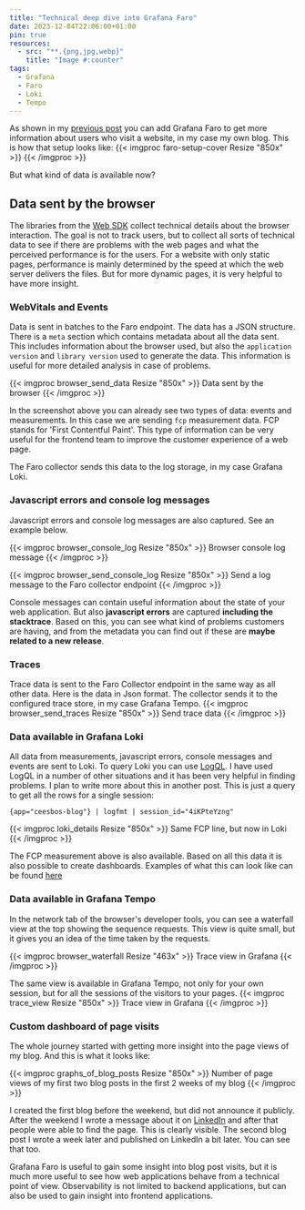 ```yaml
---
title: "Technical deep dive into Grafana Faro"
date: 2023-12-04T22:06:00+01:00
pin: true
resources:
  - src: "**.{png,jpg,webp}"
    title: "Image #:counter"
tags:
  - Grafana
  - Faro
  - Loki
  - Tempo
---
```

As shown in my [previous post](../20231124-blog-observability-with-grafana-faro) you can add Grafana Faro to get more information about users who visit a website, in my case my own blog.
This is how that setup looks like:
{{< imgproc faro-setup-cover Resize "850x" >}}
{{< /imgproc >}}

But what kind of data is available now?

## Data sent by the browser
The libraries from the [Web SDK](https://github.com/grafana/faro-web-sdk) collect technical details about the browser interaction. The goal is not to track users,
but to collect all sorts of technical data to see if there are problems with the web pages and what the perceived performance is for the users.
For a website with only static pages, performance is mainly determined by the speed at which the web server delivers the files.
But for more dynamic pages, it is very helpful to have more insight.

### WebVitals and Events
Data is sent in batches to the Faro endpoint. The data has a JSON structure.
There is a `meta` section which contains metadata about all the data sent. This includes information about the browser used, but also the `application version` and `library version` used to generate the data.
This information is useful for more detailed analysis in case of problems.

{{< imgproc browser_send_data Resize "850x" >}}
Data sent by the browser
{{< /imgproc >}}

In the screenshot above you can already see two types of data: events and measurements.
In this case we are sending `fcp` measurement data. FCP stands for 'First Contentful Paint'. This type of information can be very useful for the frontend team to improve the customer experience of a web page.

The Faro collector sends this data to the log storage, in my case Grafana Loki.

### Javascript errors and console log messages
Javascript errors and console log messages are also captured.
See an example below.

{{< imgproc browser_console_log Resize "850x" >}}
Browser console log message
{{< /imgproc >}}

{{< imgproc browser_send_console_log Resize "850x" >}}
Send a log message to the Faro collector endpoint
{{< /imgproc >}}

Console messages can contain useful information about the state of your web application.
But also **javascript errors** are captured **including the stacktrace**. Based on this, you can see what kind of problems customers are having, and from the metadata you can find out if these are **maybe related to a new release**.

### Traces
Trace data is sent to the Faro Collector endpoint in the same way as all other data.
Here is the data in Json format. The collector sends it to the configured trace store, in my case Grafana Tempo.
{{< imgproc browser_send_traces Resize "850x" >}}
Send trace data
{{< /imgproc >}}

### Data available in Grafana Loki

All data from measurements, javascript errors, console messages and events are sent to Loki.
To query Loki you can use [LogQL](https://grafana.com/docs/loki/latest/query/log_queries/). I have used LogQL in a number of other situations and it has been very helpful in finding problems. I plan to write more about this in another post.
This is just a query to get all the rows for a single session:

```
{app="ceesbos-blog"} | logfmt | session_id="4iKPteYzng" 
```

{{< imgproc loki_details Resize "850x" >}}
Same FCP line, but now in Loki
{{< /imgproc >}}

The FCP measurement above is also available.
Based on all this data it is also possible to create dashboards. Examples of what this can look like can be found [here](https://grafana.com/docs/grafana-cloud/monitor-applications/frontend-observability/navigate-frontend-observability/)

### Data available in Grafana Tempo

In the network tab of the browser's developer tools, you can see a waterfall view at the top showing the sequence requests.
This view is quite small, but it gives you an idea of the time taken by the requests.

{{< imgproc browser_waterfall Resize "463x" >}}
Trace view in Grafana
{{< /imgproc >}}

The same view is available in Grafana Tempo, not only for your own session, but for all the sessions of the visitors to your pages.
{{< imgproc trace_view Resize "850x" >}}
Trace view in Grafana
{{< /imgproc >}}

### Custom dashboard of page visits

The whole journey started with getting more insight into the page views of my blog.
And this is what it looks like:

{{< imgproc graphs_of_blog_posts Resize "850x" >}}
Number of page views of my first two blog posts in the first 2 weeks of my blog
{{< /imgproc >}}

I created the first blog before the weekend, but did not announce it publicly. After the weekend I wrote a message about it on [LinkedIn](https://www.linkedin.com/posts/activity-7132247160389013504-Cdri/) and after that people were able to find the page. This is clearly visible.
The second blog post I wrote a week later and published on LinkedIn a bit later. You can see that too.

Grafana Faro is useful to gain some insight into blog post visits, but it is much more useful to see how web applications behave from a technical point of view. Observability is not limited to backend applications, but can also be used to gain insight into frontend applications.